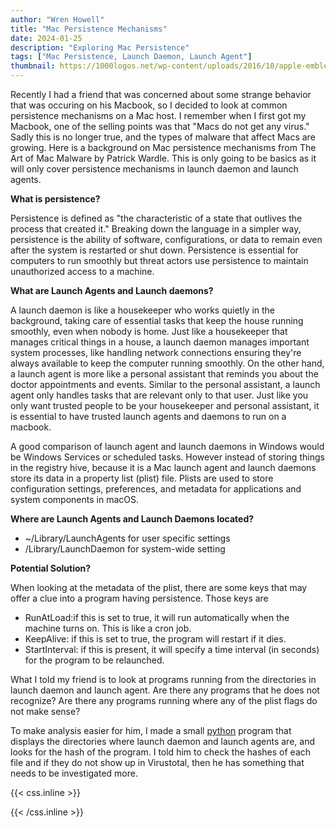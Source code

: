 ```yaml
---
author: "Wren Howell"
title: "Mac Persistence Mechanisms"
date: 2024-01-25
description: "Exploring Mac Persistence"
tags: ["Mac Persistence, Launch Daemon, Launch Agent"]
thumbnail: https://1000logos.net/wp-content/uploads/2016/10/apple-emblem.jpg
---
```


Recently I had a friend that was concerned about some strange behavior that was occuring on his Macbook, so I decided to look at common persistence mechanisms on a Mac host. I remember when I first got my Macbook, one of the selling points was that "Macs do not get any virus." Sadly this is no longer true, and the types of malware that affect Macs are growing. Here is a background on Mac persistence mechanisms from The Art of Mac Malware by Patrick Wardle. This is only going to be basics as it will only cover persistence mechanisms in launch daemon and launch agents. 

**What is persistence?**

Persistence is defined as "the characteristic of a state that outlives the process that created it."
Breaking down the language in a simpler way, persistence is the ability of software, configurations, or data to remain even after the system is restarted or shut down. Persistence is essential for computers to run smoothly but threat actors use persistence to  maintain unauthorized access to a machine.

**What are Launch Agents and Launch daemons?**

A launch daemon is like a housekeeper who works quietly in the background, taking care of essential tasks that keep the house running smoothly, even when nobody is home. Just like a housekeeper that manages critical things in a house, a  launch daemon manages important system processes, like handling network connections ensuring they're always available to keep the computer running smoothly. On the other hand, a launch agent is more like a personal assistant that reminds you about the doctor appointments and events. Similar to the personal assistant, a launch agent only handles tasks that are relevant only to that user. Just like you only want trusted people to be your housekeeper and personal assistant, it is essential to have trusted launch agents and daemons to run on a macbook. 

A good comparison of launch agent and launch daemons in Windows would be Windows Services or scheduled tasks. However instead of storing things in the registry hive, because it is a Mac launch agent and launch daemons store its data in a property list (plist) file. Plists are used to store configuration settings, preferences, and metadata for applications and system components in macOS. 

**Where are Launch Agents and Launch Daemons located?**

- ~/Library/LaunchAgents for user specific settings
- /Library/LaunchDaemon for system-wide setting

**Potential Solution?**

When looking at the metadata of the plist, there are some keys that may offer a clue into a program having persistence. Those keys are

- RunAtLoad:if this is set to true, it will run automatically when the machine turns on. This is like a cron job.
- KeepAlive: if this is set to true, the program will restart if it dies.
- StartInterval: if this is present, it will specify a time interval (in seconds) for the program to be relaunched.

What I told my friend is to look at programs running from the directories in launch daemon and launch agent. Are there any programs that he does not recognize? Are there any programs running where any of the plist flags do not make sense?

To make analysis easier for him, I made a small [python](https://github.com/whowell1/Mac-Persistence-Simple/blob/main/mac_persistence_checker.py) program that displays the directories where launch daemon and launch agents are, and looks for the hash of the program. I told him to check the hashes of each file and if they do not show up in Virustotal, then he has something that needs to be investigated more. 


{{< css.inline >}}

<style>
.emojify {
	font-family: Apple Color Emoji, Segoe UI Emoji, NotoColorEmoji, Segoe UI Symbol, Android Emoji, EmojiSymbols;
	font-size: 2rem;
	vertical-align: middle;
}
@media screen and (max-width:650px) {
  .nowrap {
    display: block;
    margin: 25px 0;
  }
}
</style>

{{< /css.inline >}}
